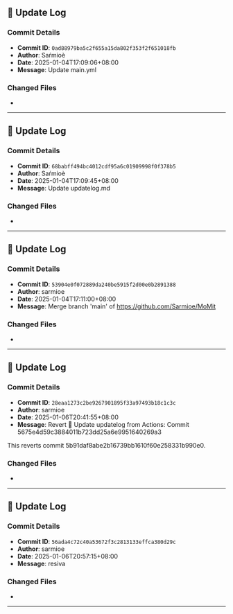 ## 📝 Update Log

### Commit Details
- **Commit ID**: `0ad88979ba5c2f655a15da802f353f2f651018fb`
- **Author**: Saŕmioè
- **Date**: 2025-01-04T17:09:06+08:00
- **Message**: Update main.yml

### Changed Files

- 

---
## 📝 Update Log

### Commit Details
- **Commit ID**: `68babff494bc4012cdf95a6c01909998f0f378b5`
- **Author**: Saŕmioè
- **Date**: 2025-01-04T17:09:45+08:00
- **Message**: Update updatelog.md

### Changed Files

- 

---
## 📝 Update Log

### Commit Details
- **Commit ID**: `53904e0f072889da240be5915f2d00e0b2891388`
- **Author**: sarmioe
- **Date**: 2025-01-04T17:11:00+08:00
- **Message**: Merge branch 'main' of https://github.com/Sarmioe/MoMit

### Changed Files

- 

---
## 📝 Update Log

### Commit Details
- **Commit ID**: `28eaa1273c2be9267901895f33a97493b18c1c3c`
- **Author**: sarmioe
- **Date**: 2025-01-06T20:41:55+08:00
- **Message**: Revert 🔄 Update updatelog from Actions: Commit 5675e4d59c3884011b723dd25a6e9951640269a3

This reverts commit 5b91daf8abe2b16739bb1610f60e258331b990e0.

### Changed Files

- 

---
## 📝 Update Log

### Commit Details
- **Commit ID**: `56ada4c72c40a53672f3c2813133effca380d29c`
- **Author**: sarmioe
- **Date**: 2025-01-06T20:57:15+08:00
- **Message**: resiva

### Changed Files

- 

---

